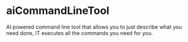 # aiCommandLineTool
AI powered command line tool that allows you to just describe what you need done, IT executes all the commands you need for you. 
